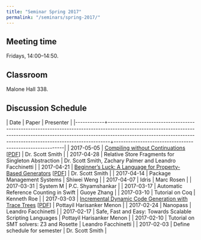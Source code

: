 ```yaml
---
title: "Seminar Spring 2017"
permalink: "/seminars/spring-2017/"
---
```


Meeting time
------------

Fridays, 14:00–14:50.

Classroom
---------

Malone Hall 338.

Discussion Schedule
-------------------

|       Date | Paper                                                                                                                                                                                                                                     | Presenter                                               |
|------------+-------------------------------------------------------------------------------------------------------------------------------------------------------------------------------------------------------------------------------------------+---------------------------------------------------------|
| 2017-05-05 | [Compiling without Continuations](https://www.microsoft.com/en-us/research/publication/compiling-without-continuations/) [[PDF](https://www.microsoft.com/en-us/research/wp-content/uploads/2016/11/compiling-without-continuations.pdf)] | Dr. Scott Smith                                         |
| 2017-04-28 | Relative Store Fragments for Singleton Abstraction                                                                                                                                                                                        | Dr. Scott Smith, Zachary Palmer and Leandro Facchinetti |
| 2017-04-21 | [Beginner’s Luck: A Language for Property-Based Generators](https://arxiv.org/abs/1607.05443) [[PDF](https://arxiv.org/pdf/1607.05443)]                                                                                                   | Dr. Scott Smith                                         |
| 2017-04-14 | Package Management Systems                                                                                                                                                                                                                | Shiwei Weng                                             |
| 2017-04-07 | Idris                                                                                                                                                                                                                                     | Marc Rosen                                              |
| 2017-03-31 | System M                                                                                                                                                                                                                                  | P.C. Shyamshankar                                       |
| 2017-03-17 | Automatic Reference Counting in Swift                                                                                                                                                                                                     | Guoye Zhang                                             |
| 2017-03-10 | Tutorial on Coq                                                                                                                                                                                                                           | Kenneth Roe                                             |
| 2017-03-03 | [Incremental Dynamic Code Generation with Trace Trees](http://citeseerx.ist.psu.edu/viewdoc/summary?doi=10.1.1.113.557) [[PDF](http://www.ecst.csuchico.edu/~juliano/csci693/Presentations/2008w/Materials/ShahR/DOCS/ICS-TR-06-16.pdf)]  | Pottayil Harisanker Menon                               |
| 2017-02-24 | Nanopass                                                                                                                                                                                                                                  | Leandro Facchinetti                                     |
| 2017-02-17 | Safe, Fast and Easy: Towards Scalable Scripting Languages                                                                                                                                                                                 | Pottayil Harisanker Menon                               |
| 2017-02-10 | Tutorial on SMT solvers: Z3 and Rosette                                                                                                                                                                                                   | Leandro Facchinetti                                     |
| 2017-02-03 | Define schedule for semester                                                                                                                                                                                                              | Dr. Scott Smith                                         |
